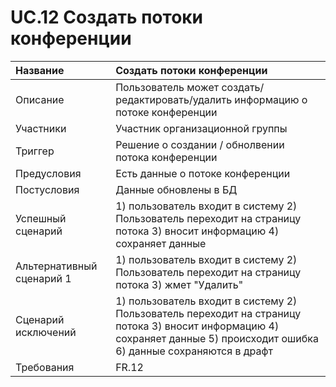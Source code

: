 # UC.12 Создать потоки конференции
<!-- Подробное описание сценария использования системы с привязкой к ролям участников и задействованным бизнес-сущностям 
https://confluence.mts.ru/pages/viewpage.action?pageId=375782119 
-->
| Название | Создать потоки конференции |
|:---------------------------|:------|
| Описание | Пользователь может  создать/редактировать/удалить информацию о потоке конференции |
| Участники | Участник организационной группы |
| Триггер | Решение о создании / обнолвении потока конференции |
| Предусловия | Есть данные о потоке конференции |
| Постусловия | Данные обновлены в БД |
| Успешный сценарий | 1)  пользователь входит в систему 2) Пользователь переходит на страницу потока 3) вносит информацию 4) сохраняет  данные |
| Альтернативный сценарий 1 | 	1) пользователь входит в систему 2) Пользователь переходит на страницу потока 3) жмет "Удалить"  |
| Сценарий исключений |1) пользователь входит в систему 2) Пользователь переходит на страницу потока 3) вносит информацию 4) сохраняет данные 5) происходит ошибка 6) данные сохраняются в драфт |
| Требования | FR.12 |
